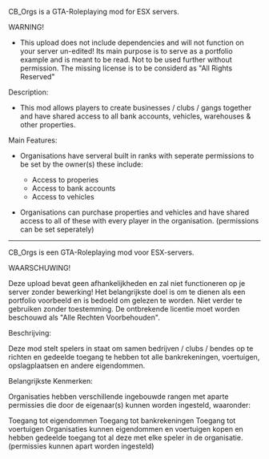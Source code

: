 CB_Orgs is a GTA-Roleplaying mod for ESX servers.

WARNING! 
- 	This upload does not include dependencies and will not function on your server un-edited!
	Its main purpose is to serve as a portfolio example and is meant to be read. Not to be used further without permission.
	The missing license is to be considerd as "All Rights Reserved"
	
Description:
- This mod allows players to create businesses / clubs / gangs together and have shared access to all bank accounts, vehicles, warehouses & other properties.

Main Features:

- Organisations have serveral built in ranks with seperate permissions to be set by the owner(s) these include:
	- Access to properies
	- Access to bank accounts 
	- Access to vehicles

- Organisations can purchase properties and vehicles and have shared access to all of these with every player in the organisation. 
	(permissions can be set seperately)



-------------------------------------------------------------------------------------------------------------------------------------------------------------------

CB_Orgs is een GTA-Roleplaying mod voor ESX-servers.

WAARSCHUWING!

Deze upload bevat geen afhankelijkheden en zal niet functioneren op je server zonder bewerking!
Het belangrijkste doel is om te dienen als een portfolio voorbeeld en is bedoeld om gelezen te worden. Niet verder te gebruiken zonder toestemming.
De ontbrekende licentie moet worden beschouwd als "Alle Rechten Voorbehouden".

Beschrijving:

Deze mod stelt spelers in staat om samen bedrijven / clubs / bendes op te richten en gedeelde toegang te hebben tot alle bankrekeningen, voertuigen, opslagplaatsen en andere eigendommen.

Belangrijkste Kenmerken:

Organisaties hebben verschillende ingebouwde rangen met aparte permissies die door de eigenaar(s) kunnen worden ingesteld, waaronder:

Toegang tot eigendommen
Toegang tot bankrekeningen
Toegang tot voertuigen
Organisaties kunnen eigendommen en voertuigen kopen en hebben gedeelde toegang tot al deze met elke speler in de organisatie.
(permissies kunnen apart worden ingesteld)

